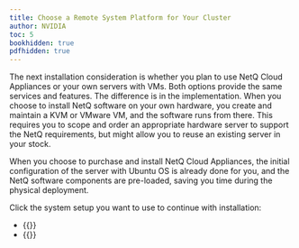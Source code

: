 ```yaml
---
title: Choose a Remote System Platform for Your Cluster
author: NVIDIA
toc: 5
bookhidden: true
pdfhidden: true
---
```


The next installation consideration is whether you plan to use NetQ Cloud Appliances or your own servers with VMs. Both options provide the same services and features. The difference is in the implementation. When you choose to install NetQ software on your own hardware, you create and maintain a KVM or VMware VM, and the software runs from there. This requires you to scope and order an appropriate hardware server to support the NetQ requirements, but might allow you to reuse an existing server in your stock.

When you choose to purchase and install NetQ Cloud Appliances, the initial configuration of the server with Ubuntu OS is already done for you, and the NetQ software components are pre-loaded, saving you time during the physical deployment.

Click the system setup you want to use to continue with installation:

- {{<link title="Install a NetQ Cloud Appliance Cluster" text="Use NetQ Cloud Appliances">}}
- {{<link title="Choose a Virtual Machine for a Cloud Server Cluster" text="Use Your Own Servers with VMs">}}
